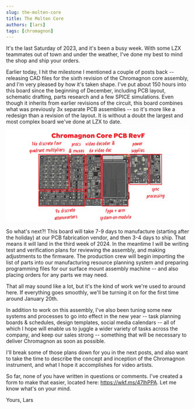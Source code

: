 ```yaml
---
slug: the-molten-core
title: The Molten Core
authors: [lars]
tags: [chromagnon]
---
```


It's the last Saturday of 2023, and it's been a busy week.  With some LZX teammates out of town and under the weather, I've done my best to mind the shop and ship your orders.  

<!-- truncate -->

Earlier today, I hit the milestone I mentioned a couple of posts back -- releasing CAD files for the sixth revision of the Chromagnon core assembly, and I'm very pleased by how it's taken shape.  I've put about 150 hours into this board since the beginning of December, including PCB layout, schematic drafting, parts research and a few SPICE simulations.  Even though it inherits from earlier revisions of the circuit, this board combines what was previously 3x separate PCB assemblies -- so it's more like a redesign than a revision of the layout.  It is without a doubt the largest and most complex board we've done at LZX to date. 

![](./core.png)

So what's next?!  This board will take 7-9 days to manufacture (starting after the holiday) at our PCB fabrication vendor, and then 3-4 days to ship.  That means it will land in the third week of 2024.  In the meantime I will be writing test and verification plans for reviewing the assembly, and making adjustments to the firmware.  The production crew will begin importing the list of parts into our manufacturing resource planning system and preparing programming files for our surface mount assembly machine -- and also placing orders for any parts we may need. 

That all may sound like a lot, but it's the kind of work we're used to around here.    If everything goes smoothly, we'll be turning it on for the first time around January 20th. 

In addition to work on this assembly, I've also been tuning some new systems and processes to go into effect in the new year -- task planning boards & schedules, design templates, social media calendars -- all of which I hope will enable us to juggle a wider variety of tasks across the company, and keep our sales strong -- something that will be necessary to deliver Chromagnon as soon as possible. 

I'll break some of those plans down for you in the next posts, and also want to take the time to describe the concept and inception of the Chromagnon instrument, and what I hope it accomplishes for video artists.

So far, none of you have written in questions or comments.  I've created a form to make that easier, located here: https://wkf.ms/47lhPPA.  Let me know what's on your mind.

Yours, 
Lars